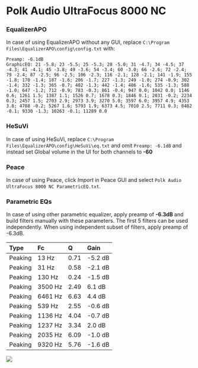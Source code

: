 # Polk Audio UltraFocus 8000 NC

### EqualizerAPO
In case of using EqualizerAPO without any GUI, replace `C:\Program Files\EqualizerAPO\config\config.txt`
with:
```
Preamp: -6.1dB
GraphicEQ: 21 -5.8; 23 -5.5; 25 -5.3; 28 -5.0; 31 -4.7; 34 -4.5; 37 -4.3; 41 -4.1; 45 -3.8; 49 -3.6; 54 -3.4; 60 -3.0; 66 -2.6; 72 -2.4; 79 -2.4; 87 -2.5; 96 -2.5; 106 -2.3; 116 -2.1; 128 -2.1; 141 -1.9; 155 -1.8; 170 -1.4; 187 -1.6; 206 -1.7; 227 -1.3; 249 -1.0; 274 -0.9; 302 -1.4; 332 -1.3; 365 -0.7; 402 -1.3; 442 -1.4; 486 -1.6; 535 -1.3; 588 -1.0; 647 -1.2; 712 -0.9; 783 -0.3; 861 -0.4; 947 0.0; 1042 0.0; 1146 0.6; 1261 1.5; 1387 1.1; 1526 0.7; 1678 0.3; 1846 0.1; 2031 -0.2; 2234 0.3; 2457 1.5; 2703 2.9; 2973 3.9; 3270 5.0; 3597 6.0; 3957 4.9; 4353 3.8; 4788 -0.2; 5267 1.6; 5793 1.9; 6373 4.5; 7010 2.5; 7711 0.3; 8482 -0.1; 9330 -1.3; 10263 -0.1; 11289 0.0
```

### HeSuVi
In case of using HeSuVi, replace `C:\Program Files\EqualizerAPO\config\HeSuVi\eq.txt` and omit `Preamp:
-6.1dB` and instead set Global volume in the UI for both channels to **-60**

### Peace
In case of using Peace, click *Import* in Peace GUI and select `Polk Audio UltraFocus 8000 NC ParametricEQ.txt`.

### Parametric EQs
In case of using other parametric equalizer, apply preamp of **-6.3dB** and build filters manually
with these parameters. The first 5 filters can be used independently.
When using independent subset of filters, apply preamp of -6.3dB.

| Type    | Fc      |    Q | Gain    |
|:--------|:--------|:-----|:--------|
| Peaking | 13 Hz   | 0.71 | -5.2 dB |
| Peaking | 31 Hz   | 0.58 | -2.1 dB |
| Peaking | 130 Hz  | 0.24 | -1.5 dB |
| Peaking | 3500 Hz | 2.49 | 6.1 dB  |
| Peaking | 6461 Hz | 6.63 | 4.4 dB  |
| Peaking | 539 Hz  | 2.55 | -0.6 dB |
| Peaking | 1136 Hz | 4.04 | -0.7 dB |
| Peaking | 1237 Hz | 3.34 | 2.0 dB  |
| Peaking | 2035 Hz | 6.09 | -1.0 dB |
| Peaking | 9320 Hz | 5.76 | -1.6 dB |

![](https://raw.githubusercontent.com/jaakkopasanen/AutoEq/master/results/headphonecom/sbaf-serious/Polk%20Audio%20UltraFocus%208000%20NC/Polk%20Audio%20UltraFocus%208000%20NC.png)